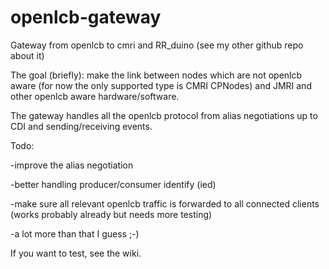 # openlcb-gateway
Gateway from openlcb to cmri and RR_duino (see my other github repo about it)

The goal (briefly): make the link between nodes which are not openlcb aware (for now the only supported type is CMRI CPNodes) and JMRI and other openlcb aware hardware/software.

The gateway handles all the openlcb protocol from alias negotiations up to CDI and sending/receiving events.

Todo:

-improve the alias negotiation

-better handling producer/consumer identify (ied)

-make sure all relevant openlcb traffic is forwarded to all connected clients (works probably already but needs more testing)

-a lot more than that I guess ;-)

If you want to test, see the wiki.
